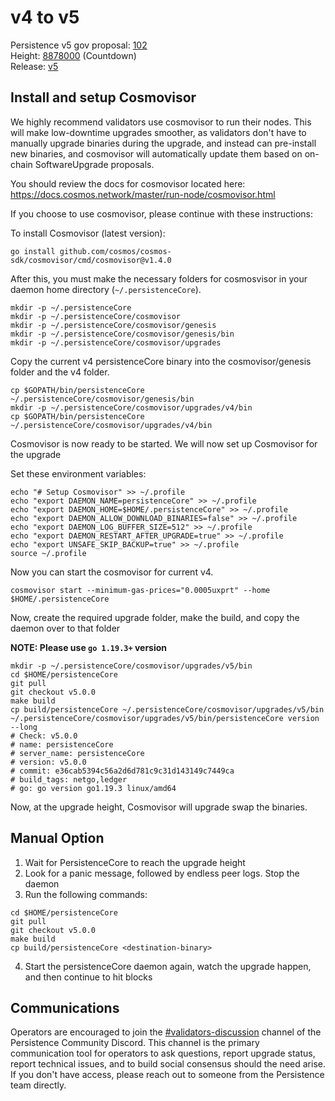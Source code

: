 # v4 to v5

Persistence v5 gov proposal: [102](https://testnet.mintscan.io/persistence-testnet/proposals/102) \
Height: [8878000](https://testnet.mintscan.io/persistence-testnet/blocks/8878000) (Countdown) \
Release: [v5](https://github.com/persistenceOne/persistenceCore/releases/tag/v5.0.0)

## Install and setup Cosmovisor
We highly recommend validators use cosmovisor to run their nodes. This will make low-downtime
upgrades smoother, as validators don't have to manually upgrade binaries during the upgrade,
and instead can pre-install new binaries, and cosmovisor will automatically update them based
on on-chain SoftwareUpgrade proposals.

You should review the docs for cosmovisor located here: https://docs.cosmos.network/master/run-node/cosmovisor.html

If you choose to use cosmovisor, please continue with these instructions:

To install Cosmovisor (latest version):
```
go install github.com/cosmos/cosmos-sdk/cosmovisor/cmd/cosmovisor@v1.4.0
```
After this, you must make the necessary folders for cosmosvisor in your daemon home directory (`~/.persistenceCore`).
```
mkdir -p ~/.persistenceCore
mkdir -p ~/.persistenceCore/cosmovisor
mkdir -p ~/.persistenceCore/cosmovisor/genesis
mkdir -p ~/.persistenceCore/cosmovisor/genesis/bin
mkdir -p ~/.persistenceCore/cosmovisor/upgrades
```

Copy the current v4 persistenceCore binary into the cosmovisor/genesis folder and the v4 folder.
```
cp $GOPATH/bin/persistenceCore ~/.persistenceCore/cosmovisor/genesis/bin
mkdir -p ~/.persistenceCore/cosmovisor/upgrades/v4/bin
cp $GOPATH/bin/persistenceCore ~/.persistenceCore/cosmovisor/upgrades/v4/bin
```

Cosmovisor is now ready to be started. We will now set up Cosmovisor for the upgrade

Set these environment variables:
```
echo "# Setup Cosmovisor" >> ~/.profile
echo "export DAEMON_NAME=persistenceCore" >> ~/.profile
echo "export DAEMON_HOME=$HOME/.persistenceCore" >> ~/.profile
echo "export DAEMON_ALLOW_DOWNLOAD_BINARIES=false" >> ~/.profile
echo "export DAEMON_LOG_BUFFER_SIZE=512" >> ~/.profile
echo "export DAEMON_RESTART_AFTER_UPGRADE=true" >> ~/.profile
echo "export UNSAFE_SKIP_BACKUP=true" >> ~/.profile
source ~/.profile
```

Now you can start the cosmovisor for current v4.
```
cosmovisor start --minimum-gas-prices="0.0005uxprt" --home $HOME/.persistenceCore
```

Now, create the required upgrade folder, make the build, and copy the daemon over to that folder

**NOTE: Please use `go 1.19.3+` version**

```
mkdir -p ~/.persistenceCore/cosmovisor/upgrades/v5/bin
cd $HOME/persistenceCore
git pull
git checkout v5.0.0
make build
cp build/persistenceCore ~/.persistenceCore/cosmovisor/upgrades/v5/bin
~/.persistenceCore/cosmovisor/upgrades/v5/bin/persistenceCore version --long
# Check: v5.0.0
# name: persistenceCore
# server_name: persistenceCore
# version: v5.0.0
# commit: e36cab5394c56a2d6d781c9c31d143149c7449ca
# build_tags: netgo,ledger
# go: go version go1.19.3 linux/amd64
```
Now, at the upgrade height, Cosmovisor will upgrade swap the binaries.

## Manual Option
1. Wait for PersistenceCore to reach the upgrade height
2. Look for a panic message, followed by endless peer logs. Stop the daemon
3. Run the following commands:
```
cd $HOME/persistenceCore
git pull
git checkout v5.0.0
make build
cp build/persistenceCore <destination-binary>
```
4. Start the persistenceCore daemon again, watch the upgrade happen, and then continue to hit blocks

## Communications
Operators are encouraged to join the [#validators-discussion](https://discord.gg/hnvDDzRFrV)
channel of the Persistence Community Discord. This channel is the primary communication tool
for operators to ask questions, report upgrade status, report technical issues, and to build
social consensus should the need arise. If you don't have access, please reach out to someone
from the Persistence team directly.
